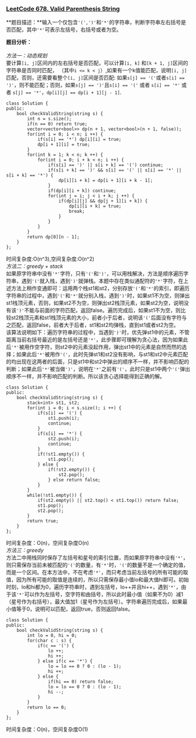### [LeetCode 678. Valid Parenthesis String](https://leetcode.com/problems/valid-parenthesis-string/description/)

**题目描述：**输入一个仅包含```'(',')'```和```'*'```的字符串，判断字符串左右括号是否匹配，其中```'*'```可表示左括号，右括号或者为空。

**题目分析：**</br></br>
_方法一：动态规划_</br>
要计算```[i, j]```区间内的左右括号是否匹配，可以计算```[i, k]``` 和```[k + 1, j]```区间的字符串是否同时匹配，
（其中```i <= k < j```）,如果有一个k值能匹配，说明```[i, j]```匹配，否则，还需要看整个```[i, j]```区间是否匹配:
如果```s[j] == '('```或者```s[i] == ')'```，则不能匹配；否则，如果```s[j] == ')'```且```s[i] == '('``` 
或者 ```s[i] == '*'``` 或者 ```s[j] == '*'```，```dp[i][j] == dp[i + 1][j - 1]```.

```
class Solution {
public:
    bool checkValidString(string s) {
        int n = s.size();
        if(n == 0) return true;
        vector<vector<bool>> dp(n + 1, vector<bool>(n + 1, false));
        for(int i = 0; i < n; i ++) {
            if(s[i] == '*') dp[i][i] = true;
            dp[i + 1][i] = true;
        }
        for(int k = 1; k < n; k ++) {
            for(int i = 0; i + k < n; i ++) {
                if(s[i] == ')' || s[i + k] == '(') continue;
                if(s[i + k] == ')' && s[i] == '(' || s[i] == '*' || s[i + k] == '*') {
                    dp[i][i + k] = dp[i + 1][i + k - 1];
                }
                if(dp[i][i + k]) continue;
                for(int j = i; j < i + k; j ++) {
                    if(dp[i][j] && dp[j + 1][i + k]) {
                        dp[i][i + k] = true;
                        break;
                    }
                }
            }
        }
        return dp[0][n - 1];
    }
};
```
时间复杂度:O(n^3),空间复杂度:O(n^2)</br>
_方法二：greedy + stack_</br>
如果原字符串中没有```'*'```字符，只有```'('```和```')'```，可以用栈解决，方法是顺序遍历字符串，遇到```'('```就入栈，遇到```')'```就弹栈。本题中存在类似通配符的```'*'```字符，在上述方法上稍作变通即可：运用两个栈st1和st2，分别存放```'('```和```'*'```的索引，即遍历字符串的过程中，遇到```'('```和```'*'```就分别入栈，遇到```')'```时，如果st1不为空，则弹出st1栈顶元素，否则，如果st2不为空，则弹出st2栈顶元素，如果st2为空，说明没有该```')'```不能与前面的字符匹配，返回false。遍历完成后，如果st1不为空，则比较st2栈顶元素和st1栈顶元素的大小，前者小于后者，说明该```'('```后面没有字符与之匹配，返回false，前者大于后者，st1和st2均弹栈，直到st1或者st2为空。</br>
该算法说明如下：遍历字符串的过程中，当遇到```')'```时，优先弹st1中的元素，不管距离当前右括号最近的是左括号还是```'*'```，此步骤即可理解为贪心法，因为如果此后```'*'```被用作空字符，则st2中的元素没起作用，弹出st1中的元素是自然而然的选择；如果此后```'*'```被用作```'('```，此时先弹st1和st2没有影响，与st1和st2中元素匹配的均出现在这两者的后面，只是st1中和st2中弹出的顺序不一样，并不影响匹配的判断；如果此后```'*'```被当做```')'```，说明在```'*'```之前有```'('```，此时只是st1中两个```'('```弹出顺序不一样，并不影响匹配的判断。所以该贪心选择能得到正确的解。
```
class Solution {
public:
    bool checkValidString(string s) {
        stack<int> st1, st2;
        for(int i = 0; i < s.size(); i ++) {
            if(s[i] == '(') {
                st1.push(i);
                continue;
            }
            if(s[i] == '*') {
                st2.push(i);
                continue;
            }
            if(!st1.empty()) {
                st1.pop();
            } else {
                if(!st2.empty()) {
                    st2.pop();
                } else return false;
            }
        }
        while(!st1.empty()) {
            if(st2.empty() || st2.top() < st1.top()) return false;
            st1.pop();
            st2.pop();
        }
        return true;
    }
};
```
时间复杂度：O(n)，空间复杂度O(n)</br>
_方法三：greedy_</br>
方法二中用栈同时保存了左括号和星号的索引位置，而如果原字符串中没有```'*'```，则只需保存当前未被匹配的```'('```的数量，有```'*'```时，```'('```的数量不是一个确定的值，而是一个区间。在本方法中，不在考虑```'*'```，而只考虑当前左括号的所有可能的取值，因为所有可能的取值是连续的，所以只需保存最小值lo和最大值hi即可。初始时刻，lo和hi都为0，遍历字符串时，遇到左括号，lo++并且hi++，遇到```'*'```，由于该```'*'```可以作为左括号，空字符和由括号，所以此时最小值（如果不为0）减1（星号作为右括号），最大值加1（星号作为左括号）。字符串遍历完成后，如果最小值等于0，说明可以匹配，返回true，否则返回false。
```
class Solution {
public:
    bool checkValidString(string s) {
        int lo = 0, hi = 0;
        for(char c : s) {
            if(c == '(') {
                lo ++;
                hi ++;
            } else if(c == '*') {
                lo = lo == 0 ? 0 : (lo - 1);
                hi ++;
            } else {
                if(hi == 0) return false;
                lo = lo == 0 ? 0 : (lo - 1);
                hi --;
            }
        }
        return lo == 0;
    }
};
```
时间复杂度：O(n)，空间复杂度O(1)
